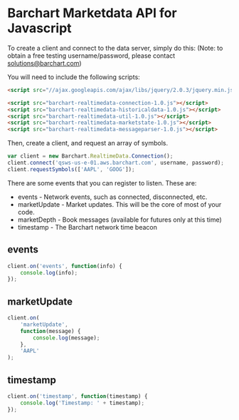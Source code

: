 Barchart Marketdata API for Javascript
======================================


To create a client and connect to the data server, simply do this:
(Note: to obtain a free testing username/password, please contact solutions@barchart.com)

You will need to include the following scripts:
```html
<script src="//ajax.googleapis.com/ajax/libs/jquery/2.0.3/jquery.min.js"></script>

<script src="barchart-realtimedata-connection-1.0.js"></script>
<script src="barchart-realtimedata-historicaldata-1.0.js"></script>
<script src="barchart-realtimedata-util-1.0.js"></script>
<script src="barchart-realtimedata-marketstate-1.0.js"></script>
<script src="barchart-realtimedata-messageparser-1.0.js"></script>
```

Then, create a client, and request an array of symbols.
```js
var client = new Barchart.RealtimeData.Connection();
client.connect('qsws-us-e-01.aws.barchart.com', username, password);
client.requestSymbols(['AAPL', 'GOOG']);
```

There are some events that you can register to listen. These are:
* events - Network events, such as connected, disconnected, etc.
* marketUpdate - Market updates. This will be the core of most of your code.
* marketDepth - Book messages (available for futures only at this time)
* timestamp - The Barchart network time beacon


events
------
```js
client.on('events', function(info) {
    console.log(info);
});
```

marketUpdate
------------
```js
client.on(
	'marketUpdate',
	function(message) {
		console.log(message);
	},
	'AAPL'
);
```

timestamp
---------
```js
client.on('timestamp', function(timestamp) {
	console.log('Timestamp: ' + timestamp);
});
```

